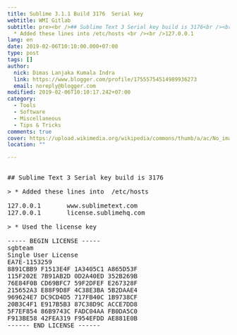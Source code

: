 ```yaml
---
title: Sublime 3.1.1 Build 3176  Serial key
webtitle: WMI Gitlab
subtitle: pre><br />## Sublime Text 3 Serial key build is 3176<br /><br />&#x3E;
  * Added these lines into /etc/hosts <br /><br />127.0.0.1
lang: en
date: 2019-02-06T10:10:00.000+07:00
type: post
tags: []
author:
  nick: Dimas Lanjaka Kumala Indra
  link: https://www.blogger.com/profile/17555754514989936273
  email: noreply@blogger.com
modified: 2019-02-06T10:10:17.242+07:00
category:
  - Tools
  - Software
  - Miscellaneous
  - Tips & Tricks
comments: true
cover: https://upload.wikimedia.org/wikipedia/commons/thumb/a/ac/No_image_available.svg/2048px-No_image_available.svg.png
location: ""

---
```


<pre><br>## Sublime Text 3 Serial key build is 3176<br><br>&gt; * Added these lines into  /etc/hosts <br><br>127.0.0.1       www.sublimetext.com<br>127.0.0.1       license.sublimehq.com<br><br>&gt; * Used the license key<br><br>----- BEGIN LICENSE -----<br>sgbteam<br>Single User License<br>EA7E-1153259<br>8891CBB9 F1513E4F 1A3405C1 A865D53F<br>115F202E 7B91AB2D 0D2A40ED 352B269B<br>76E84F0B CD69BFC7 59F2DFEF E267328F<br>215652A3 E88F9D8F 4C38E3BA 5B2DAAE4<br>969624E7 DC9CD4D5 717FB40C 1B9738CF<br>20B3C4F1 E917B5B3 87C38D9C ACCE7DD8<br>5F7EF854 86B9743C FADC04AA FB0DA5C0<br>F913BE58 42FEA319 F954EFDD AE881E0B<br>------ END LICENSE ------<br></pre>
